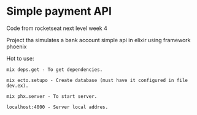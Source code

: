 # Simple payment API
Code from rocketseat next level week 4

Project tha simulates a bank account simple api in elixir using framework phoenix

Hot to use:
```
mix deps.get - To get dependencies.

mix ecto.setupo - Create database (must have it configured in file dev.ex).

mix phx.server - To start server.

localhost:4000 - Server local addres.
```


